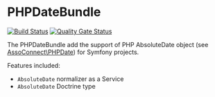 # PHPDateBundle

[![Build Status](https://travis-ci.org/assoconnect/php-date-bundle.svg?branch=master)](https://travis-ci.org/assoconnect/php-date-bundle)
[![Quality Gate Status](https://sonarcloud.io/api/project_badges/measure?project=assoconnect_php-date-bundle&metric=alert_status)](https://sonarcloud.io/dashboard?id=assoconnect_php-date-bundle)

The PHPDateBundle add the support of PHP AbsoluteDate object (see [AssoConnect\PHPDate](https://github.com/assoconnect/php-date)) for Symfony projects.

Features included:

- `AbsoluteDate` normalizer as a Service
- `AbsoluteDate` Doctrine type
 
